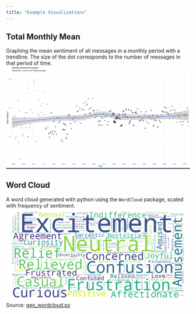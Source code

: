 ```yaml
---
title: "Example Visualizations"
---
```

## Total Monthly Mean
Graphing the mean sentiment of all messages in a monthly period with a trendline. The size of the dot corresponds to the number of messages in that period of time.
![graph showing dots of posts with mean sentiment over 18 years](img/monthly_with_trendline.png)

## Word Cloud
A word cloud generated with python using the `WordCloud` package, scaled with frequency of sentiment.
![heat map of sentiment across all posts](img/sentiment_wordcloud.png)
Source: [gen_wordcloud.py](https://github.com/misslivirose/data-introspection/blob/main/scripts/gen_wordcloud.py)
